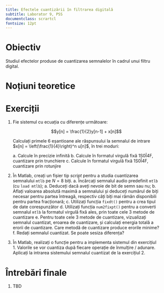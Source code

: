 ```yaml
---
title: Efectele cuantizării în filtrarea digitală
subtitle: Laborator 9, PSS
documentclass: scrartcl
fontsize: 12pt
---
```


# Obiectiv

Studiul efectelor produse de cuantizarea semnalelor în cadrul
unui filtru digital.

# Noțiuni teoretice


# Exerciții

1. Fie sistemul cu ecuația cu diferențe următoare:

	$$y[n] = \frac{1}{2}y[n-1] + x[n]$$

	Calculați primele 6 eșantioane ale răspunsului la semnalul 
        de intrare $x[n] = \left(\frac{1}{4}\right)^n u[n]$, în trei moduri:
	
	a. Calcule în precizie infinită
	b. Calcule în formatul virgulă fixă 1S0Î4F, cuantizare prin
	trunchiere
	c. Calcule în formatul virgulă fixă 1S0Î4F, cuantizare prin
	rotunjire
    

1. În Matlab, creați un fișier tip *script* pentru a studia cuantizarea semnalului 
`mtlb` pe $N=8$ biți.
    a. Încărcați semnalul audio predefinit `mtlb` (cu `load mtlb`);
    a. Deduceți dacă aveți nevoie de bit de semn sau nu;
	b. Aflați valoarea absolută maximă a semnalului și deduceți numărul de
	biți necesar pentru partea întreagă, respectiv câți biți mai 
	rămân disponibili pentru partea fracționară;
	c. Utilizați funcția `fixdt()` pentru a crea tipul de date corespunzător
	d. Utilizați funcția `num2fixpt()` pentru a converti semnalul `mtlb` la
	formatul virgulă fixă ales, prin toate cele 3 metode de cuantizare
	e. Pentru toate cele 3 metode de cuantizare, vizualizați semnalul cuantizat,
	eroarea de cuantizare, și calculați energia totală a erorii de cuantizare.
	Care metodă de cuantizare produce erorile minime?
	f. Redați semnalul cuantizat. Se poate sesiza diferența?
	
2. În Matlab, realizați o funcție pentru a implementa sistemul din exercițiul 1. 
Valorile se vor cuantiza după fiecare operație de înmulțire / adunare.
Aplicați la intrarea sistemului semnalul cuantizat de la exercițiul 2. 


# Întrebări finale

1. TBD
